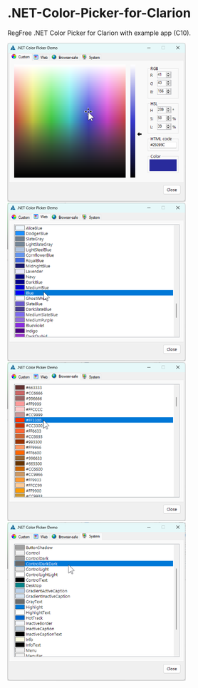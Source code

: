 # .NET-Color-Picker-for-Clarion
RegFree .NET Color Picker for Clarion with example app (C10).

<img src="https://github.com/donridley1972/.NET-Color-Picker-for-Clarion/blob/main/Screenshots/ScreenHunter%20313.png" width=400/>

<img src="https://github.com/donridley1972/.NET-Color-Picker-for-Clarion/blob/main/Screenshots/ScreenHunter%20314.png" width=400/>

<img src="https://github.com/donridley1972/.NET-Color-Picker-for-Clarion/blob/main/Screenshots/ScreenHunter%20315.png" width=400/>

<img src="https://github.com/donridley1972/.NET-Color-Picker-for-Clarion/blob/main/Screenshots/ScreenHunter%20316.png" width=400/>
